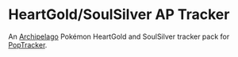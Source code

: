 # HeartGold/SoulSilver AP Tracker
An [Archipelago](https://github.com/ArchipelagoMW/Archipelago) Pokémon HeartGold and SoulSilver tracker pack for 
[PopTracker](https://github.com/black-sliver/PopTracker/).